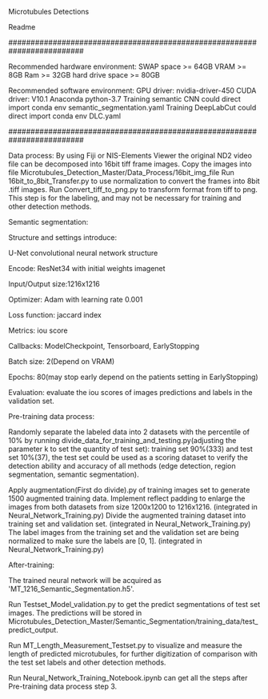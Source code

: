 Microtubules Detections

Readme

#########################################################################

Recommended hardware environment:
SWAP space >= 64GB
VRAM >= 8GB
Ram >= 32GB
hard drive space >= 80GB

Recommended software environment:
GPU driver: nvidia-driver-450
CUDA driver: V10.1
Anaconda python-3.7
Training semantic CNN could direct import conda env semantic_segmentation.yaml
Training DeepLabCut could direct import conda env DLC.yaml

#########################################################################

Data process:
By using Fiji or NIS-Elements Viewer the original ND2 video file can be decomposed into 16bit tiff frame images. Copy the images into file Microtubules_Detection_Master/Data_Process/16bit_img_file
Run  16bit_to_8bit_Transfer.py  to use normalization to convert the frames into 8bit .tiff images.
Run  Convert_tiff_to_png.py  to transform format from tiff to png. This step is for the labeling, and may not be necessary for training and other detection methods.





Semantic segmentation:

Structure and settings introduce:

U-Net convolutional neural network structure

Encode: ResNet34 with initial weights imagenet

Input/Output size:1216x1216

Optimizer: Adam with learning rate 0.001

Loss function: jaccard index

Metrics: iou score

Callbacks: ModelCheckpoint, Tensorboard, EarlyStopping

Batch size: 2(Depend on VRAM)

Epochs: 80(may stop early depend on the patients setting in EarlyStopping)

Evaluation: evaluate the iou scores of images predictions and labels in the validation set.



Pre-training data process:

Randomly separate the labeled data into 2 datasets with the percentile of 10% by running divide_data_for_training_and_testing.py(adjusting the parameter k to set the quantity of test set): training set 90%(333) and test set 10%(37), the test set could be used as a scoring dataset to verify the detection ability and accuracy of all methods (edge detection, region segmentation, semantic segmentation). 

Apply augmentation(First do divide).py of training images set to generate 1500 augmented training data.
Implement reflect padding  to enlarge the images from both datasets from size 1200x1200 to 1216x1216. (integrated in Neural_Network_Training.py)
Divide the augmented training dataset into training set and validation set. (integrated in Neural_Network_Training.py)
The label images from the training set and the validation set are being normalized to make sure the labels are [0, 1]. (integrated in Neural_Network_Training.py)




After-training:

The trained neural network will be acquired as 'MT_1216_Semantic_Segmentation.h5'.

Run Testset_Model_validation.py to get the predict segmentations of test set images. The predictions will be stored in Microtubules_Detection_Master/Semantic_Segmentation/training_data/test_predict_output.

Run MT_Length_Measurement_Testset.py to visualize and measure the length of predicted microtubules, for further digitization of comparison with the test set labels and other detection methods.




Run Neural_Network_Training_Notebook.ipynb can get all the steps after Pre-training data process step 3.
